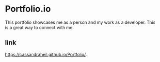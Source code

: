 # Portfolio.io
This portfolio showcases me as a person and my work as a developer. This is a great way to connect with me.

## link
https://cassandraheil.github.io/Portfolio/.
